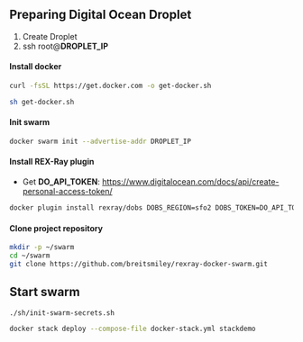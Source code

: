 ## Preparing Digital Ocean Droplet
1. Create Droplet
2. ssh root@**DROPLET_IP**

#### Install docker
```bash
curl -fsSL https://get.docker.com -o get-docker.sh
```
```bash
sh get-docker.sh
```

#### Init swarm
```bash
docker swarm init --advertise-addr DROPLET_IP
```

#### Install REX-Ray plugin
- Get **DO_API_TOKEN**: https://www.digitalocean.com/docs/api/create-personal-access-token/

```bash
docker plugin install rexray/dobs DOBS_REGION=sfo2 DOBS_TOKEN=DO_API_TOKEN
```

#### Clone project repository
```bash
mkdir -p ~/swarm
cd ~/swarm
git clone https://github.com/breitsmiley/rexray-docker-swarm.git
```


## Start swarm

```bash
./sh/init-swarm-secrets.sh
```

```bash
docker stack deploy --compose-file docker-stack.yml stackdemo
```

